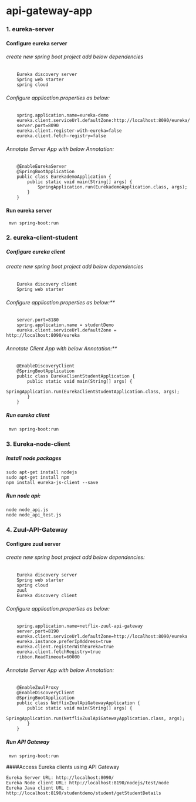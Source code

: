 # api-gateway-app

### 1. eureka-server

#### Configure eureka server
   ###### create new spring boot project add below dependencies
        Eureka discovery server
        Spring web starter
        spring cloud
        
   ###### Configure application.properties as below:
        spring.application.name=eureka-demo
        eureka.client.serviceUrl.defaultZone:http://localhost:8090/eureka/
        server.port=8090
        eureka.client.register-with-eureka=false
        eureka.client.fetch-registry=false
        
   ###### Annotate Server App with below Annotation:
        @EnableEurekaServer
        @SpringBootApplication
        public class EurekademoApplication {
        	public static void main(String[] args) {
        		SpringApplication.run(EurekademoApplication.class, args);
        	}
        }

#### Run eureka server
  ``` mvn spring-boot:run```

### 2. eureka-client-student
	
##### Configure eureka client
   ###### create new spring boot project add below dependencies
        Eureka discovery client
        Spring web starter
        
   ###### Configure application.properties as below:**
        server.port=8180
        spring.application.name = studentDemo
        eureka.client.serviceUrl.defaultZone = http://localhost:8090/eureka
        
   ###### Annotate Client App with below Annotation:**
        @EnableDiscoveryClient
        @SpringBootApplication
        public class EurekaClientStudentApplication {
        	public static void main(String[] args) {
        		SpringApplication.run(EurekaClientStudentApplication.class, args);
        	}
        }
##### Run eureka client
  ``` mvn spring-boot:run```

### 3. Eureka-node-client
   ##### Install node packages
    sudo apt-get install nodejs
    sudo apt-get install npm
    npm install eureka-js-client --save

##### Run node api:
    node node_api.js
    node node_api_test.js

### 4. Zuul-API-Gateway

#### Configure zuul server
   ###### create new spring boot project add below dependencies:
        Eureka discovery server
        Spring web starter
        spring cloud
        zuul
        Eureka discovery client
        
   ###### Configure application.properties as below:
        spring.application.name=netflix-zuul-api-gateway
        server.port=8190
        eureka.client.serviceUrl.defaultZone=http://localhost:8090/eureka
        eureka.instance.preferIpAddress=true
        eureka.client.registerWithEureka=true
        eureka.client.fetchRegistry=true
        ribbon.ReadTimeout=60000
   ###### Annotate Server App with below Annotation:
        @EnableZuulProxy
        @EnableDiscoveryClient
        @SpringBootApplication
        public class NetflixZuulApiGatewayApplication {
        	public static void main(String[] args) {
        		SpringApplication.run(NetflixZuulApiGatewayApplication.class, args);
        	}
        }

##### Run API Gateway
  ``` mvn spring-boot:run```

####Access Eureka clients using API Gateway   
``` 
Eureka Server URL: http://localhost:8090/
Eureka Node client URL: http://localhost:8190/nodejs/test/node
Eureka Java client URL : http://localhost:8190/studentdemo/student/getStudentDetails
```


